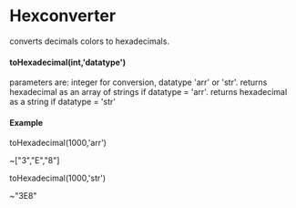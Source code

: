 # Hexconverter
converts decimals colors to hexadecimals.

#### toHexadecimal(int,'datatype')
parameters are: integer for conversion, datatype 'arr' or 'str'.
returns hexadecimal as an array of strings if datatype = 'arr'.
returns hexadecimal as a string if datatype = 'str'

#### Example

toHexadecimal(1000,'arr')

~["3","E","8"]

toHexadecimal(1000,'str')

~"3E8"
